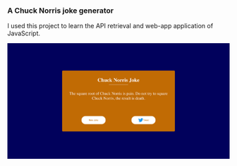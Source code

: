 <!DOCTYPE html>
<html>

<body>

<h3>A Chuck Norris joke generator</h3>

<p>I used this project to learn the API retrieval and web-app application of JavaScript.</p>

<img src="ChuchNorris.png">

</body>
